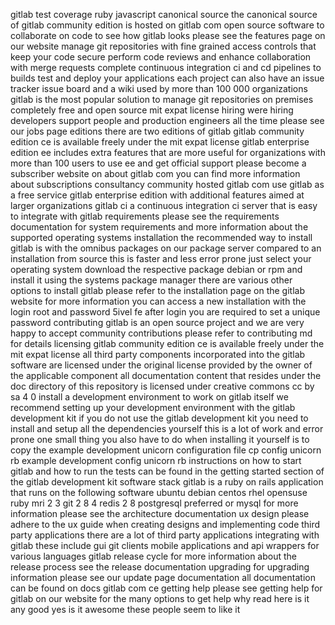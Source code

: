 gitlab test coverage ruby javascript canonical source the canonical source of gitlab community edition is hosted on gitlab com open source software to collaborate on code to see how gitlab looks please see the features page on our website manage git repositories with fine grained access controls that keep your code secure perform code reviews and enhance collaboration with merge requests complete continuous integration ci and cd pipelines to builds test and deploy your applications each project can also have an issue tracker issue board and a wiki used by more than 100 000 organizations gitlab is the most popular solution to manage git repositories on premises completely free and open source mit expat license hiring were hiring developers support people and production engineers all the time please see our jobs page editions there are two editions of gitlab gitlab community edition ce is available freely under the mit expat license gitlab enterprise edition ee includes extra features that are more useful for organizations with more than 100 users to use ee and get official support please become a subscriber website on about gitlab com you can find more information about subscriptions consultancy community hosted gitlab com use gitlab as a free service gitlab enterprise edition with additional features aimed at larger organizations gitlab ci a continuous integration ci server that is easy to integrate with gitlab requirements please see the requirements documentation for system requirements and more information about the supported operating systems installation the recommended way to install gitlab is with the omnibus packages on our package server compared to an installation from source this is faster and less error prone just select your operating system download the respective package debian or rpm and install it using the systems package manager there are various other options to install gitlab please refer to the installation page on the gitlab website for more information you can access a new installation with the login root and password 5ivel fe after login you are required to set a unique password contributing gitlab is an open source project and we are very happy to accept community contributions please refer to contributing md for details licensing gitlab community edition ce is available freely under the mit expat license all third party components incorporated into the gitlab software are licensed under the original license provided by the owner of the applicable component all documentation content that resides under the doc directory of this repository is licensed under creative commons cc by sa 4 0 install a development environment to work on gitlab itself we recommend setting up your development environment with the gitlab development kit if you do not use the gitlab development kit you need to install and setup all the dependencies yourself this is a lot of work and error prone one small thing you also have to do when installing it yourself is to copy the example development unicorn configuration file cp config unicorn rb example development config unicorn rb instructions on how to start gitlab and how to run the tests can be found in the getting started section of the gitlab development kit software stack gitlab is a ruby on rails application that runs on the following software ubuntu debian centos rhel opensuse ruby mri 2 3 git 2 8 4 redis 2 8 postgresql preferred or mysql for more information please see the architecture documentation ux design please adhere to the ux guide when creating designs and implementing code third party applications there are a lot of third party applications integrating with gitlab these include gui git clients mobile applications and api wrappers for various languages gitlab release cycle for more information about the release process see the release documentation upgrading for upgrading information please see our update page documentation all documentation can be found on docs gitlab com ce getting help please see getting help for gitlab on our website for the many options to get help why read here is it any good yes is it awesome these people seem to like it
